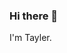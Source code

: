 ### Hi there 👋
I'm Tayler.
 <!--
**taywike/taywike** is a ✨ _special_ ✨ repository because its `README.md` (this file) appears on your GitHub profile.

Currently:
📍 Where I am: Seattle, Washington
🌱 Where I'm from: born & raised in Washington 
🎓 Where I studied: University of Washington :dog2:
⚡ Fun fact: ...I once waited in line for 16 hours and won a year supply of Qdoba.
-->
